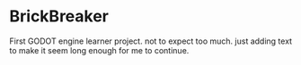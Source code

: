 # BrickBreaker
First GODOT engine learner project. not to expect too much. just adding text to make it seem long enough for me to continue.
